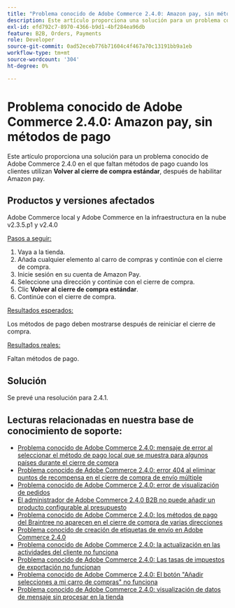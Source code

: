 ```yaml
---
title: "Problema conocido de Adobe Commerce 2.4.0: Amazon pay, sin métodos de pago"
description: Este artículo proporciona una solución para un problema conocido de Adobe Commerce 2.4.0 en el que faltan métodos de pago cuando los clientes utilizan **Volver al cierre de compra estándar**, después de habilitar Amazon Pay.
exl-id: efd792c7-8970-4366-b9d1-4bf284ea96db
feature: B2B, Orders, Payments
role: Developer
source-git-commit: 0ad52eceb776b71604c4f467a70c13191bb9a1eb
workflow-type: tm+mt
source-wordcount: '304'
ht-degree: 0%

---
```


# Problema conocido de Adobe Commerce 2.4.0: Amazon pay, sin métodos de pago

Este artículo proporciona una solución para un problema conocido de Adobe Commerce 2.4.0 en el que faltan métodos de pago cuando los clientes utilizan **Volver al cierre de compra estándar**, después de habilitar Amazon pay.

## Productos y versiones afectados

Adobe Commerce local y Adobe Commerce en la infraestructura en la nube v2.3.5.p1 y v2.4.0

<u>Pasos a seguir:</u>

1. Vaya a la tienda.
1. Añada cualquier elemento al carro de compras y continúe con el cierre de compra.
1. Inicie sesión en su cuenta de Amazon Pay.
1. Seleccione una dirección y continúe con el cierre de compra.
1. Clic **Volver al cierre de compra estándar**.
1. Continúe con el cierre de compra.

<u>Resultados esperados:</u>

Los métodos de pago deben mostrarse después de reiniciar el cierre de compra.

<u>Resultados reales:</u>

Faltan métodos de pago.

## Solución

Se prevé una resolución para 2.4.1.

## Lecturas relacionadas en nuestra base de conocimiento de soporte:

* [Problema conocido de Adobe Commerce 2.4.0: mensaje de error al seleccionar el método de pago local que se muestra para algunos países durante el cierre de compra](/help/troubleshooting/payments/magento-2-4-0-checkout-error-selecting-local-payments.md)
* [Problema conocido de Adobe Commerce 2.4.0: error 404 al eliminar puntos de recompensa en el cierre de compra de envío múltiple](/help/troubleshooting/storefront/magento-2-4-0-404-error-removing-rewards-points-on-multi-shipping-checkout.md)
* [Problema conocido de Adobe Commerce 2.4.0: error de visualización de pedidos](/help/troubleshooting/storefront/magento-2-4-0-known-issue-orders-display-error.md)
* [El administrador de Adobe Commerce 2.4.0 B2B no puede añadir un producto configurable al presupuesto](/help/troubleshooting/miscellaneous/magento-2-4-0-b2b-admin-can-t-add-configurable-product-to-quote.md)
* [Problema conocido de Adobe Commerce 2.4.0: los métodos de pago del Braintree no aparecen en el cierre de compra de varias direcciones](/help/troubleshooting/payments/magento-2-4-0-braintree-not-in-multiple-addresses-checkout.md)
* [Problema conocido de creación de etiquetas de envío en Adobe Commerce 2.4.0](/help/troubleshooting/known-issues-patches-attached/shipping-labels-creation-known-issue-in-magento-2-4-0.md)
* [Problema conocido de Adobe Commerce 2.4.0: la actualización en las actividades del cliente no funciona](/help/troubleshooting/miscellaneous/magento-2-4-0-refresh-on-customer-activities-does-not-work.md)
* [Problema conocido de Adobe Commerce 2.4.0: Las tasas de impuestos de exportación no funcionan](/help/troubleshooting/miscellaneous/magento-2-4-0-known-issue-export-tax-rates-does-not-work.md)
* [Problema conocido de Adobe Commerce 2.4.0: El botón &quot;Añadir selecciones a mi carro de compras&quot; no funciona](/help/troubleshooting/miscellaneous/magento-2-4-0-add-selections-to-my-cart-does-not-work.md)
* [Problema conocido de Adobe Commerce 2.4.0: visualización de datos de mensaje sin procesar en la tienda](/help/troubleshooting/storefront/magento-2-4-0-issue-storefront-raw-message-data-display.md)
